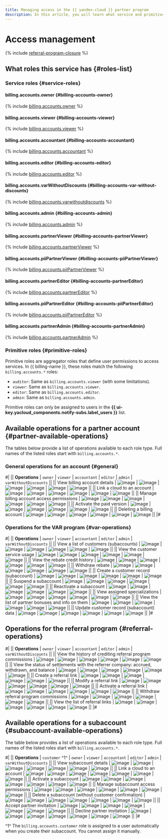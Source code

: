```yaml
---
title: Managing access in the {{ yandex-cloud }} partner program
description: In this article, you will learn what service and primitive roles are relevant to the {{ yandex-cloud }} partner program, as well as see what you can do with each role assigned.
---
```


# Access management


{% include [referral-program-closure](../../_includes/partner/referral-program-closure.md) %}

## What roles this service has {#roles-list}

### Service roles {#service-roles}

#### billing.accounts.owner {#billing-accounts-owner}


{% include [billing.accounts.owner](../../_roles/billing/accounts/owner.md) %}


#### billing.accounts.viewer {#billing-accounts-viewer}


{% include [billing.accounts.viewer](../../_roles/billing/accounts/viewer.md) %}


#### billing.accounts.accountant {#billing-accounts-accountant}


{% include [billing.accounts.accountant](../../_roles/billing/accounts/accountant.md) %}


#### billing.accounts.editor {#billing-accounts-editor}


{% include [billing.accounts.editor](../../_roles/billing/accounts/editor.md) %}


#### billing.accounts.varWithoutDiscounts {#billing-accounts-var-without-discounts}


{% include [billing.accounts.varwithoutdiscounts](../../_roles/billing/accounts/varWithoutDiscounts.md) %}


#### billing.accounts.admin {#billing-accounts-admin}


{% include [billing.accounts.admin](../../_roles/billing/accounts/admin.md) %}


#### billing.accounts.partnerViewer {#billing-accounts-partnerViewer}

{% include [billing.accounts.partnerViewer](../../_roles/billing/accounts/partnerViewer.md) %}

#### billing.accounts.piiPartnerViewer {#billing-accounts-piiPartnerViewer}

{% include [billing.accounts.piiPartnerViewer](../../_roles/billing/accounts/piiPartnerViewer.md) %}

#### billing.accounts.partnerEditor {#billing-accounts-partnerEditor}

{% include [billing.accounts.partnerEditor](../../_roles/billing/accounts/partnerEditor.md) %}

#### billing.accounts.piiPartnerEditor {#billing-accounts-piiPartnerEditor}

{% include [billing.accounts.piiPartnerEditor](../../_roles/billing/accounts/piiPartnerEditor.md) %}

#### billing.accounts.partnerAdmin {#billing-accounts-partnerAdmin}

{% include [billing.accounts.partnerAdmin](../../_roles/billing/accounts/partnerAdmin.md) %}

### Primitive roles {#primitive-roles}

Primitive roles are aggregator roles that define user permissions to access services. In {{ billing-name }}, these roles match the following `billing.accounts.*` roles:

* `auditor`: Same as `billing.accounts.viewer` (with some limitations).
* `viewer`: Same as `billing.accounts.viewer`.
* `editor`: Same as `billing.accounts.editor`.
* `admin`: Same as `billing.accounts.admin`.

Primitive roles can only be assigned to users in the **{{ ui-key.yacloud_components.notify-subs.label_users }}** list.

## Available operations for a partner account {#partner-available-operations}

The tables below provide a list of operations available to each role type. Full names of the listed roles start with `billing.accounts.*`.

### General operations for an account {#general}

#|
|| **Operations** |
`owner` |
`viewer` |
`accountant` |
`editor` |
`admin` |
`varWithoutDiscounts` ||
|| View billing account details |
![image](../../_assets/common/yes.svg) |
![image](../../_assets/common/yes.svg) |
![image](../../_assets/common/yes.svg) |
![image](../../_assets/common/yes.svg) |
![image](../../_assets/common/yes.svg) |
![image](../../_assets/common/yes.svg) ||
|| Link a cloud to an account |
![image](../../_assets/common/yes.svg) |
![image](../../_assets/common/no.svg) |
![image](../../_assets/common/no.svg) |
![image](../../_assets/common/yes.svg) |
![image](../../_assets/common/yes.svg) |
![image](../../_assets/common/yes.svg) ||
|| Manage billing account access permissions |
![image](../../_assets/common/yes.svg) |
![image](../../_assets/common/no.svg) |
![image](../../_assets/common/no.svg) |
![image](../../_assets/common/no.svg) |
![image](../../_assets/common/yes.svg) |
![image](../../_assets/common/yes.svg) ||
|| Activate the paid version |
![image](../../_assets/common/yes.svg) |
![image](../../_assets/common/no.svg) |
![image](../../_assets/common/no.svg) |
![image](../../_assets/common/no.svg) |
![image](../../_assets/common/no.svg) |
![image](../../_assets/common/no.svg) ||
|| Deleting a billing account |
![image](../../_assets/common/yes.svg) |
![image](../../_assets/common/no.svg) |
![image](../../_assets/common/no.svg) |
![image](../../_assets/common/no.svg) |
![image](../../_assets/common/no.svg) |
![image](../../_assets/common/no.svg) ||
|#

### Operations for the VAR program {#var-operations}

#|
|| **Operations** |
`owner` |
`viewer` |
`accountant` |
`editor` |
`admin` |
`varWithoutDiscounts` ||
|| View a list of customers (subaccounts) |
![image](../../_assets/common/yes.svg) |
![image](../../_assets/common/yes.svg) |
![image](../../_assets/common/yes.svg) |
![image](../../_assets/common/yes.svg) |
![image](../../_assets/common/yes.svg) |
![image](../../_assets/common/yes.svg) ||
|| View the customer service usage |
![image](../../_assets/common/yes.svg) |
![image](../../_assets/common/yes.svg) |
![image](../../_assets/common/yes.svg) |
![image](../../_assets/common/yes.svg) |
![image](../../_assets/common/yes.svg) |
![image](../../_assets/common/yes.svg) ||
|| View the rebate credit history |
![image](../../_assets/common/yes.svg) |
![image](../../_assets/common/no.svg) |
![image](../../_assets/common/yes.svg) |
![image](../../_assets/common/yes.svg) |
![image](../../_assets/common/yes.svg) |
![image](../../_assets/common/yes.svg) ||
|| Withdraw rebate |
![image](../../_assets/common/yes.svg) |
![image](../../_assets/common/no.svg) |
![image](../../_assets/common/yes.svg) |
![image](../../_assets/common/yes.svg) |
![image](../../_assets/common/yes.svg) |
![image](../../_assets/common/yes.svg) ||
|| Create a customer record (subaccount) |
![image](../../_assets/common/yes.svg) |
![image](../../_assets/common/no.svg) |
![image](../../_assets/common/no.svg) |
![image](../../_assets/common/yes.svg) |
![image](../../_assets/common/yes.svg) |
![image](../../_assets/common/yes.svg) ||
|| Suspend a subaccount |
![image](../../_assets/common/yes.svg) |
![image](../../_assets/common/no.svg) |
![image](../../_assets/common/no.svg) |
![image](../../_assets/common/yes.svg) |
![image](../../_assets/common/yes.svg) |
![image](../../_assets/common/yes.svg) ||
|| Reactivate a subaccount |
![image](../../_assets/common/yes.svg) |
![image](../../_assets/common/no.svg) |
![image](../../_assets/common/no.svg) |
![image](../../_assets/common/yes.svg) |
![image](../../_assets/common/yes.svg) |
![image](../../_assets/common/yes.svg) ||
|| View assigned specializations |
![image](../../_assets/common/yes.svg) |
![image](../../_assets/common/yes.svg) |
![image](../../_assets/common/yes.svg) |
![image](../../_assets/common/yes.svg) |
![image](../../_assets/common/yes.svg) |
![image](../../_assets/common/no.svg) ||
|| View the list of partner bonuses and info on them |
![image](../../_assets/common/yes.svg) |
![image](../../_assets/common/yes.svg) |
![image](../../_assets/common/yes.svg) |
![image](../../_assets/common/yes.svg) |
![image](../../_assets/common/yes.svg) |
![image](../../_assets/common/no.svg) ||
|| Update customer record (subaccount) data |
![image](../../_assets/common/yes.svg) |
![image](../../_assets/common/no.svg) |
![image](../../_assets/common/no.svg) |
![image](../../_assets/common/no.svg) |
![image](../../_assets/common/no.svg) |
![image](../../_assets/common/no.svg) ||
|#


## Operations for the referral program {#referral-operations}

#|
|| **Operations** |
`owner` |
`viewer` |
`accountant` |
`editor` |
`admin` |
`varWithoutDiscounts` ||
|| View the history of crediting referral program commissions |
![image](../../_assets/common/yes.svg) |
![image](../../_assets/common/yes.svg) |
![image](../../_assets/common/yes.svg) |
![image](../../_assets/common/yes.svg) |
![image](../../_assets/common/yes.svg) |
![image](../../_assets/common/yes.svg) ||
|| View the status of settlements with the referrer company: accrued, withdrawn, and balance |
![image](../../_assets/common/yes.svg) |
![image](../../_assets/common/yes.svg) |
![image](../../_assets/common/yes.svg) |
![image](../../_assets/common/yes.svg) |
![image](../../_assets/common/yes.svg) |
![image](../../_assets/common/yes.svg) ||
|| Create a referral link |
![image](../../_assets/common/yes.svg) |
![image](../../_assets/common/no.svg) |
![image](../../_assets/common/no.svg) |
![image](../../_assets/common/yes.svg) |
![image](../../_assets/common/yes.svg) |
![image](../../_assets/common/yes.svg) ||
|| Modify a referral link |
![image](../../_assets/common/yes.svg) |
![image](../../_assets/common/no.svg) |
![image](../../_assets/common/no.svg) |
![image](../../_assets/common/yes.svg) |
![image](../../_assets/common/yes.svg) |
![image](../../_assets/common/yes.svg) ||
|| Activate a referral link |
![image](../../_assets/common/yes.svg) |
![image](../../_assets/common/no.svg) |
![image](../../_assets/common/no.svg) |
![image](../../_assets/common/yes.svg) |
![image](../../_assets/common/yes.svg) |
![image](../../_assets/common/yes.svg) ||
|| Withdraw referral program commissions |
![image](../../_assets/common/yes.svg) |
![image](../../_assets/common/no.svg) |
![image](../../_assets/common/no.svg) |
![image](../../_assets/common/yes.svg) |
![image](../../_assets/common/yes.svg) |
![image](../../_assets/common/yes.svg) ||
|| View the list of referral links |
![image](../../_assets/common/yes.svg) |
![image](../../_assets/common/yes.svg) |
![image](../../_assets/common/yes.svg) |
![image](../../_assets/common/yes.svg) |
![image](../../_assets/common/yes.svg) |
![image](../../_assets/common/no.svg) ||
|#


## Available operations for a subaccount {#subaccount-available-operations}

The table below provides a list of operations available to each role type. Full names of the listed roles start with `billing.accounts.*`.

#|
|| **Operations** |
`customer`&nbsp;^1^ |
`owner` |
`viewer` |
`accountant` |
`editor` |
`admin` |
`varWithoutDiscounts` ||
|| View subaccount details |
![image](../../_assets/common/no.svg) |
![image](../../_assets/common/yes.svg) |
![image](../../_assets/common/yes.svg) |
![image](../../_assets/common/yes.svg) |
![image](../../_assets/common/yes.svg) |
![image](../../_assets/common/yes.svg) |
![image](../../_assets/common/yes.svg) ||
|| Link a cloud to an account |
![image](../../_assets/common/no.svg) |
![image](../../_assets/common/yes.svg) |
![image](../../_assets/common/no.svg) |
![image](../../_assets/common/no.svg) |
![image](../../_assets/common/yes.svg) |
![image](../../_assets/common/yes.svg) |
![image](../../_assets/common/yes.svg) ||
|| Activate a subaccount |
![image](../../_assets/common/no.svg) |
![image](../../_assets/common/yes.svg) |
![image](../../_assets/common/no.svg) |
![image](../../_assets/common/no.svg) |
![image](../../_assets/common/yes.svg) |
![image](../../_assets/common/yes.svg) |
![image](../../_assets/common/yes.svg) ||
|| Manage subaccount access permissions |
![image](../../_assets/common/no.svg) |
![image](../../_assets/common/yes.svg) |
![image](../../_assets/common/no.svg) |
![image](../../_assets/common/no.svg) |
![image](../../_assets/common/no.svg) |
![image](../../_assets/common/yes.svg) |
![image](../../_assets/common/yes.svg) ||
|| Delete a subaccount (without customer confirmation) |
![image](../../_assets/common/no.svg) |
![image](../../_assets/common/yes.svg) |
![image](../../_assets/common/no.svg) |
![image](../../_assets/common/no.svg) |
![image](../../_assets/common/no.svg) |
![image](../../_assets/common/no.svg) |
![image](../../_assets/common/no.svg) ||
|| Accept partner invitation |
![image](../../_assets/common/yes.svg) |
![image](../../_assets/common/no.svg) |
![image](../../_assets/common/no.svg) |
![image](../../_assets/common/no.svg) |
![image](../../_assets/common/no.svg) |
![image](../../_assets/common/no.svg) |
![image](../../_assets/common/no.svg) ||
|| Decline partner invitation |
![image](../../_assets/common/yes.svg) |
![image](../../_assets/common/no.svg) |
![image](../../_assets/common/no.svg) |
![image](../../_assets/common/no.svg) |
![image](../../_assets/common/no.svg) |
![image](../../_assets/common/no.svg) |
![image](../../_assets/common/no.svg) ||
|#

^1^ The `billing.accounts.customer` role is assigned to a user automatically when you create their subaccount. You cannot assign it manually.
